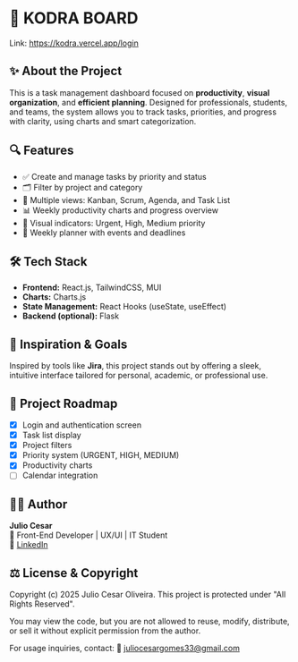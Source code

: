 
# 🧠 KODRA BOARD

Link: https://kodra.vercel.app/login

## ✨ About the Project

This is a task management dashboard focused on **productivity**, **visual organization**, and **efficient planning**. Designed for professionals, students, and teams, the system allows you to track tasks, priorities, and progress with clarity, using charts and smart categorization.

## 🔍 Features

- ✅ Create and manage tasks by priority and status
- 🗂️ Filter by project and category
- 🧩 Multiple views: Kanban, Scrum, Agenda, and Task List
- 📊 Weekly productivity charts and progress overview
- 🔔 Visual indicators: Urgent, High, Medium priority
- 📅 Weekly planner with events and deadlines

## 🛠️ Tech Stack

- **Frontend:** React.js, TailwindCSS, MUI 
- **Charts:** Charts.js
- **State Management:** React Hooks (useState, useEffect)
- **Backend (optional):** Flask 

## 🧠 Inspiration & Goals

Inspired by tools like **Jira**, this project stands out by offering a sleek, intuitive interface tailored for personal, academic, or professional use.

## 📌 Project Roadmap

- [x] Login and authentication screen
- [x] Task list display
- [x] Project filters
- [x] Priority system (URGENT, HIGH, MEDIUM)
- [x] Productivity charts
- [ ] Calendar integration

## 🙋‍♂️ Author

**Julio Cesar**  
💼 Front-End Developer | UX/UI | IT Student  
🔗 [LinkedIn](https://www.linkedin.com/in/julio-cesar-oliveira-1150411a1/)  

## ⚖️ License & Copyright
Copyright (c) 2025 Julio Cesar Oliveira.
This project is protected under 
"All Rights Reserved".

You may view the code, but you are not allowed to reuse, modify, distribute, or sell it without explicit permission from the author.

For usage inquiries, contact:
📧 juliocesargomes33@gmail.com 
